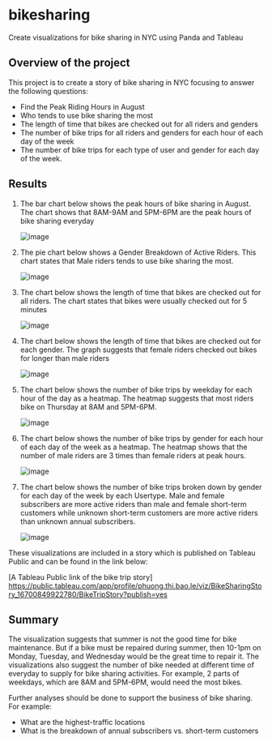 # bikesharing
Create visualizations for bike sharing in NYC using Panda and Tableau

## Overview of the project
This project is to create a story of bike sharing in NYC focusing to answer the following questions:
  - Find the Peak Riding Hours in August
  - Who tends to use bike sharing the most
  - The length of time that bikes are checked out for all riders and genders
  - The number of bike trips for all riders and genders for each hour of each day of the week
  - The number of bike trips for each type of user and gender for each day of the week. 
 
## Results
1. The bar chart below shows the peak hours of bike sharing in August. The chart shows that 8AM-9AM and 5PM-6PM are the peak hours of bike sharing everyday

      ![image](https://user-images.githubusercontent.com/110554264/205453110-47a8a51c-7d0a-4282-9b0f-3dc2b36f03ff.png)

2. The pie chart below shows a Gender Breakdown of Active Riders. This chart states that Male riders tends to use bike sharing the most.
  
     ![image](https://user-images.githubusercontent.com/110554264/205453161-92273c7c-8cd0-41e9-b295-93d0351e2a86.png)

3. The chart below shows the length of time that bikes are checked out for all riders. The chart states that bikes were usually checked out for 5 minutes	
  
     ![image](https://user-images.githubusercontent.com/110554264/205453283-be2f9d4f-1a6c-4a47-8ac0-5d543f705432.png)

4. The chart below shows the length of time that bikes are checked out for each gender. The graph suggests that female riders checked out bikes for longer than male riders

      ![image](https://user-images.githubusercontent.com/110554264/205453592-35495b58-151b-4149-b3d6-32b6083ec844.png)

5. The chart below shows the number of bike trips by weekday for each hour of the day as a heatmap. The heatmap suggests that most riders bike on Thursday at 8AM and 5PM-6PM.

     ![image](https://user-images.githubusercontent.com/110554264/205453640-0cd1b64c-a867-4b14-8a56-b53d969c8b8b.png)

6. The chart below shows the number of bike trips by gender for each hour of each day of the week as a heatmap. The heatmap shows that the number of male riders are 3 times than female riders at peak hours.

     ![image](https://user-images.githubusercontent.com/110554264/205453721-94d52661-23c2-4055-ad55-ac00a7dbc249.png)

7. The chart below shows the number of bike trips broken down by gender for each day of the week by each Usertype. Male and female subscribers are more active riders than male and female short-term customers while unknown short-term customers are more active riders than unknown annual subscribers.
  
     ![image](https://user-images.githubusercontent.com/110554264/205454582-56b0edd2-3e7f-4dbb-b16e-d5c555f13194.png)

These visualizations are included in a story which is published on Tableau Public and can be found in the link below:

[A Tableau Public link of the bike trip story] https://public.tableau.com/app/profile/phuong.thi.bao.le/viz/BikeSharingStory_16700849922780/BikeTripStory?publish=yes

## Summary
The visualization suggests that summer is not the good time for bike maintenance. But if a bike must be repaired during summer, then 10-1pm on Monday, Tuesday, and Wednesday would be the great time to repair it. The visualizations also suggest the number of bike needed at different time of everyday to supply for bike sharing activities. For example, 2 parts of weekdays, which are 8AM and 5PM-6PM, would need the most bikes.
 
Further analyses should be done to support the business of bike sharing. For example:
  - What are the highest-traffic locations
  - What is the breakdown of annual subscribers vs. short-term customers

